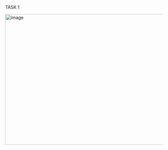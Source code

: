 TASK 1

<img width="1038" height="418" alt="image" src="https://github.com/user-attachments/assets/79be6cc4-4d59-40a9-b9bf-411b7ca13ba8" />
